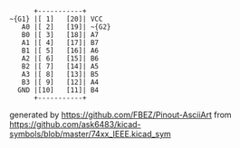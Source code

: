 

	      +-----------+
	~{G1} |[ 1]   [20]| VCC
	   A0 |[ 2]   [19]| ~{G2}
	   B0 |[ 3]   [18]| A7
	   A1 |[ 4]   [17]| B7
	   B1 |[ 5]   [16]| A6
	   A2 |[ 6]   [15]| B6
	   B2 |[ 7]   [14]| A5
	   A3 |[ 8]   [13]| B5
	   B3 |[ 9]   [12]| A4
	  GND |[10]   [11]| B4
	      +-----------+


generated by https://github.com/FBEZ/Pinout-AsciiArt from https://github.com/ask6483/kicad-symbols/blob/master/74xx_IEEE.kicad_sym